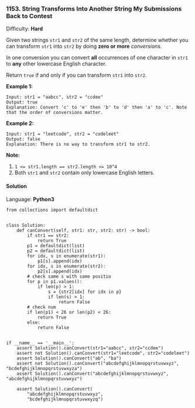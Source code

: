 ### 1153\. String Transforms Into Another String My Submissions Back to Contest

Difficulty: **Hard**

Given two strings `str1` and `str2` of the same length, determine whether you can transform `str1` into `str2` by doing **zero or more** _conversions_.

In one conversion you can convert **all** occurrences of one character in `str1` to **any** other lowercase English character.

Return `true` if and only if you can transform `str1` into `str2`.

**Example 1:**

```
Input: str1 = "aabcc", str2 = "ccdee"
Output: true
Explanation: Convert 'c' to 'e' then 'b' to 'd' then 'a' to 'c'. Note that the order of conversions matter.
```

**Example 2:**

```
Input: str1 = "leetcode", str2 = "codeleet"
Output: false
Explanation: There is no way to transform str1 to str2.
```

**Note:**

1.  `1 <= str1.length == str2.length <= 10^4`
2.  Both `str1` and `str2` contain only lowercase English letters.

#### Solution

Language: **Python3**

```python3
from collections import defaultdict
​
​
class Solution:
    def canConvert(self, str1: str, str2: str) -> bool:
        if str1 == str2:
            return True
        p1 = defaultdict(list)
        p2 = defaultdict(list)
        for idx, s in enumerate(str1):
            p1[s].append(idx)
        for idx, s in enumerate(str2):
            p2[s].append(idx)
        # check same s with same positio
        for p in p1.values():
            if len(p) > 1:
                s = {str2[idx] for idx in p}
                if len(s) > 1:
                    return False
        # check num
        if len(p1) < 26 or len(p2) < 26:
            return True
        else:
            return False
​
​
if __name__ == '__main__':
    assert Solution().canConvert(str1="aabcc", str2="ccdee")
    assert not Solution().canConvert(str1="leetcode", str2="codeleet")
    assert Solution().canConvert("ab", "ba")
    assert not Solution().canConvert("abcdefghijklmnopqrstuvwxyz", "bcdefghijklmnopqrstuvwxyza")
    assert Solution().canConvert("abcdefghijklmnopqrstuvwxyz", "abcdefghijklmnopqrstuvwxyz")
​
    assert Solution().canConvert(
        "abcdefghijklmnopqrstuvwxyz",
        "bcdefghijklmnopqrstuvwxyzq")
​
```